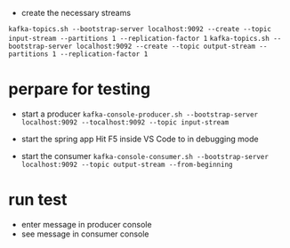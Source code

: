 
- create the necessary streams

`kafka-topics.sh --bootstrap-server localhost:9092 --create --topic input-stream --partitions 1 --replication-factor 1`
`kafka-topics.sh --bootstrap-server localhost:9092 --create --topic output-stream --partitions 1 --replication-factor 1`

# perpare for testing

- start a producer
`kafka-console-producer.sh --bootstrap-server localhost:9092 --tocalhost:9092 --topic input-stream`

- start the spring app
Hit F5 inside VS Code to in debugging mode

- start the consumer
`kafka-console-consumer.sh --bootstrap-server localhost:9092 --topic output-stream --from-beginning`

# run test

- enter message in producer console
- see message in consumer console 